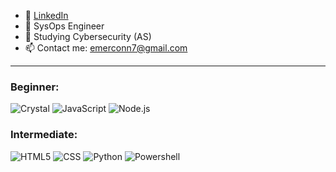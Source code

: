 - 👔 [LinkedIn](https://www.linkedin.com/in/emerconghaile/)
- 💼 SysOps Engineer
- 🔭 Studying Cybersecurity (AS)
- 📫 Contact me: emerconn7@gmail.com

---

### Beginner:

![Crystal](https://img.shields.io/badge/-Crystal-000000?style=flat&logo=crystal&logoColor=ffffff)
![JavaScript](https://img.shields.io/badge/-JavaScript-000000?style=flat&logo=javascript&logoColor=f7ff1e)
![Node.js](https://img.shields.io/badge/-Node.js-000000?style=flat&logo=node.js&logoColor=339933)


### Intermediate: 

![HTML5](https://img.shields.io/badge/-HTML5-000000?style=flat&logo=HTML5&logoColor=e34f26)
![CSS](https://img.shields.io/badge/-CSS3-000000?style=flat&logo=CSS3&logoColor=2965f1)
![Python](https://img.shields.io/badge/-Python-000000?style=flat&logo=Python&logoColor=ffd43b)
![Powershell](https://img.shields.io/badge/-Powershell-000000?style=flat&logo=Powershell&logoColor=2671be)
